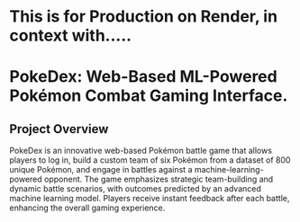 # This is for Production on Render, in context with.....
# PokeDex: Web-Based ML-Powered Pokémon Combat Gaming Interface.

## Project Overview
PokeDex is an innovative web-based Pokémon battle game that allows players to log in, build a custom team of six Pokémon from a dataset of 800 unique Pokémon, and engage in battles against a machine-learning-powered opponent. The game emphasizes strategic team-building and dynamic battle scenarios, with outcomes predicted by an advanced machine learning model. Players receive instant feedback after each battle, enhancing the overall gaming experience.
